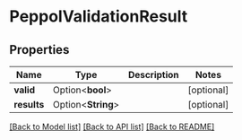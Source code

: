 # PeppolValidationResult

## Properties

Name | Type | Description | Notes
------------ | ------------- | ------------- | -------------
**valid** | Option<**bool**> |  | [optional]
**results** | Option<**String**> |  | [optional]

[[Back to Model list]](../README.md#documentation-for-models) [[Back to API list]](../README.md#documentation-for-api-endpoints) [[Back to README]](../README.md)


